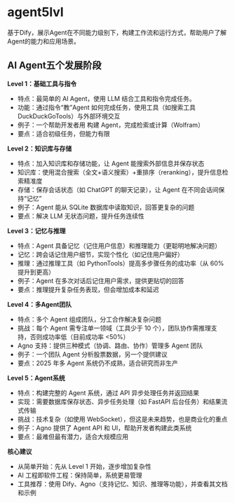 # agent5lvl

基于Dify，展示Agent在不同能力级别下，构建工作流和运行方式，帮助用户了解Agent的能力和应用场景。

## AI Agent五个发展阶段

**Level 1：基础工具与指令**

* 特点：最简单的 AI Agent，使用 LLM 结合工具和指令完成任务。
* 功能：通过指令“教”Agent 如何完成任务，使用工具（如搜索工具 DuckDuckGoTools）与外部环境交互
* 例子：一个帮助开发者用 构建 Agent，完成检索或计算（Wolfram）
* 要点：适合初级任务，但能力有限

**Level 2：知识库与存储**

* 特点：加入知识库和存储功能，让 Agent 能搜索外部信息并保存状态
* 知识库：使用混合搜索（全文+语义搜索）+重排序（reranking），提升信息检索精准度
* 存储：保存会话状态（如 ChatGPT 的聊天记录），让 Agent 在不同会话间保持“记忆”
* 例子：Agent 能从 SQLite 数据库中读取知识，回答更复杂的问题
* 要点：解决 LLM 无状态问题，提升任务连续性

**Level 3：记忆与推理**

* 特点：Agent 具备记忆（记住用户信息）和推理能力（更聪明地解决问题）
* 记忆：跨会话记住用户细节，实现个性化（如记住用户偏好）
* 推理：通过推理工具（如 PythonTools）提高多步骤任务的成功率（从 60% 提升到更高）
* 例子：Agent 在多次对话后记住用户需求，提供更贴切的回答
* 要点：推理提升复杂任务表现，但会增加成本和延迟

**Level 4：多Agent团队**

* 特点：多个 Agent 组成团队，分工合作解决复杂问题
* 挑战：每个 Agent 需专注单一领域（工具少于 10 个），团队协作需推理支持，否则成功率低（目前成功率 <50%）
* Agno 支持：提供三种模式（协调、路由、协作）管理多 Agent 团队
* 例子：一个团队 Agent 分析股票数据，另一个提供建议
* 要点：2025 年多 Agent 系统仍不成熟，适合研究而非生产

**Level 5：Agent系统**

* 特点：构建完整的 Agent 系统，通过 API 异步处理任务并返回结果
* 实现：需要数据库保存状态、异步任务处理（如 FastAPI 后台任务）和结果流式传输
* 挑战：技术复杂（如使用 WebSocket），但这是未来趋势，也是商业化的重点
* 例子：Agno 提供了 Agent API 和 UI，帮助开发者构建此类系统
* 要点：最难但最有潜力，适合大规模应用

**核心建议**

* 从简单开始：先从 Level 1 开始，逐步增加复杂性
* AI 工程即软件工程：保持简单，系统更易管理
* 工具推荐：使用 Dify、Agno（支持记忆、知识、推理等功能），并查看其文档和示例
